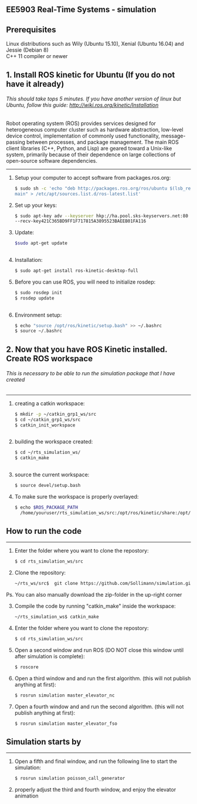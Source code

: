 ## EE5903 Real-Time Systems - simulation

## Prerequisites

Linux distributions such as Wily (Ubuntu 15.10), Xenial (Ubuntu 16.04) and Jessie (Debian 8)<br />
C++ 11 compiler or newer

## 1. Install ROS kinetic for Ubuntu (If you do not have it already) ##

###### This should take tops 5 minutes. If you have another version of linux but Ubuntu, follow this guide: http://wiki.ros.org/kinetic/Installation ######

Robot operating system (ROS) provides services designed for heterogeneous computer cluster such as hardware abstraction, low-level device control, implementation of commonly used functionality, message-passing between processes, and package management. The main ROS client libraries (C++, Python, and Lisp) are geared toward a Unix-like system, primarily because of their dependence on large collections of open-source software dependencies.


-------------------------

1. Setup your computer to accept software from packages.ros.org:
	```bash
	$ sudo sh -c 'echo "deb http://packages.ros.org/ros/ubuntu $(lsb_release -sc)
	main" > /etc/apt/sources.list.d/ros-latest.list'
	```

2. Set up your keys:
	```bash
	$ sudo apt-key adv --keyserver hkp://ha.pool.sks-keyservers.net:80
	--recv-key421C365BD9FF1F717815A3895523BAEEB01FA116
	```

3. Update:
	```bash
	$sudo apt-get update
  
4. Installation:
	```bash
	$ sudo apt-get install ros-kinetic-desktop-full
	```

5. Before you can use ROS, you will need to initialize rosdep: 
	```bash
	$ sudo rosdep init
	$ rosdep update
  

6. Environment setup:
	```bash
	$ echo "source /opt/ros/kinetic/setup.bash" >> ~/.bashrc
	$ source ~/.bashrc


## 2. Now that you have ROS Kinetic installed. Create ROS workspace ##
###### This is necessary to be able to run the simulation package that I have created
-------------------------

1. creating a catkin workspace:
	```bash
	$ mkdir -p ~/catkin_grp1_ws/src
	$ cd ~/catkin_grp1_ws/src
	$ catkin_init_workspace
  
2. building the workspace created:
	```bash
	$ cd ~/rts_simulation_ws/
	$ catkin_make
  
3. source the current workspace:
	```bash
	$ source devel/setup.bash
	```
4. To make sure the workspace is properly overlayed:
	```bash
	$ echo $ROS_PACKAGE_PATH
	  /home/youruser/rts_simulation_ws/src:/opt/ros/kinetic/share:/opt/ros/kinetic/stacks 


## How to run the code ##
-------------------------
1. Enter the folder where you want to clone the repostory:
	```bash
	$ cd rts_simulation_ws/src
	```

2. Clone the repository: 
	```bash
	~/rts_ws/src$  git clone https://github.com/Sollimann/simulation.git
	```
Ps. You can also manually download the zip-folder in the up-right corner 

3. Compile the code by running "catkin_make" inside the workspace:
	```bash
	~/rts_simulation_ws$ catkin_make
	```
4. Enter the folder where you want to clone the repostory:
	```bash
	$ cd rts_simulation_ws/src
	```
  
5. Open a second window and run ROS (DO NOT close this window until after simulation is complete): 
	```bash
	$ roscore
	```

6. Open a third window and and run the first algorithm. (this will not publish anything at first):
	```bash
	$ rosrun simulation master_elevator_nc
	```
  
7. Open a fourth window and and run the second algorithm. (this will not publish anything at first):
	```bash
	$ rosrun simulation master_elevator_fso
	```
## Simulation starts by ##
-------------------------
1. Open a fifth and final window, and run the following line to start the simulation:
	```bash
	$ rosrun simulation poisson_call_generator
	```
2. properly adjust the third and fourth window, and enjoy the elevator animation

